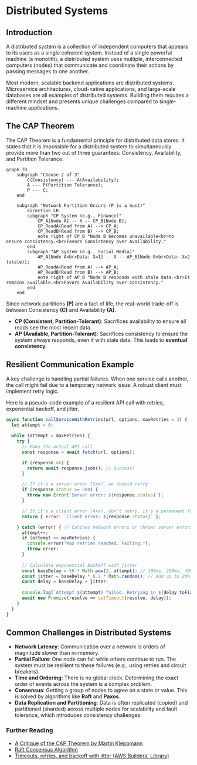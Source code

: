 # Distributed Systems

## Introduction

A distributed system is a collection of independent computers that appears to its users as a single coherent system. Instead of a single powerful machine (a monolith), a distributed system uses multiple, interconnected computers (nodes) that communicate and coordinate their actions by passing messages to one another.

Most modern, scalable backend applications are distributed systems. Microservice architectures, cloud-native applications, and large-scale databases are all examples of distributed systems. Building them requires a different mindset and presents unique challenges compared to single-machine applications.

## The CAP Theorem

The CAP Theorem is a fundamental principle for distributed data stores. It states that it is impossible for a distributed system to simultaneously provide more than two out of three guarantees: Consistency, Availability, and Partition Tolerance.

```mermaid
graph TD
    subgraph "Choose 2 of 3"
        C(Consistency) --- A(Availability);
        A --- P(Partition Tolerance);
        P --- C;
    end
    
    subgraph "Network Partition Occurs (P is a must)"
        direction LR
        subgraph "CP System (e.g., Finance)"
            CP_A[Node A] -- X -- CP_B[Node B];
            CP_ReadA(Read from A) --> CP_A;
            CP_ReadB(Read from B) --> CP_B;
            note right of CP_B "Node B becomes unavailable<br>to ensure consistency.<br>Favors Consistency over Availability."
        end
        subgraph "AP System (e.g., Social Media)"
            AP_A[Node A<br>Data: X=1] -- X -- AP_B[Node B<br>Data: X=2 (stale)];
            AP_ReadA(Read from A) --> AP_A;
            AP_ReadB(Read from B) --> AP_B;
            note right of AP_B "Node B responds with stale data.<br>It remains available.<br>Favors Availability over Consistency."
        end
    end
```
Since network partitions **(P)** are a fact of life, the real-world trade-off is between Consistency **(C)** and Availability **(A)**.
*   **CP (Consistent, Partition-Tolerant)**: Sacrifices availability to ensure all reads see the most recent data.
*   **AP (Available, Partition-Tolerant)**: Sacrifices consistency to ensure the system always responds, even if with stale data. This leads to **eventual consistency**.

## Resilient Communication Example

A key challenge is handling partial failures. When one service calls another, the call might fail due to a temporary network issue. A robust client must implement retry logic.

Here is a pseudo-code example of a resilient API call with retries, exponential backoff, and jitter.

```javascript
async function callServiceWithRetries(url, options, maxRetries = 3) {
  let attempt = 0;
  
  while (attempt < maxRetries) {
    try {
      // Make the actual API call
      const response = await fetch(url, options);

      if (response.ok) {
        return await response.json(); // Success!
      }

      // If it's a server error (5xx), we should retry
      if (response.status >= 500) {
        throw new Error(`Server error: ${response.status}`);
      }

      // If it's a client error (4xx), don't retry, it's a permanent failure
      return { error: `Client error: ${response.status}` };

    } catch (error) { // Catches network errors or thrown server errors
      attempt++;
      if (attempt >= maxRetries) {
        console.error("Max retries reached. Failing.");
        throw error;
      }
      
      // Calculate exponential backoff with jitter
      const baseDelay = 50 * Math.pow(2, attempt); // 100ms, 200ms, 400ms...
      const jitter = baseDelay * 0.2 * Math.random(); // Add up to 20% jitter
      const delay = baseDelay + jitter;
      
      console.log(`Attempt ${attempt} failed. Retrying in ${delay.toFixed(0)}ms...`);
      await new Promise(resolve => setTimeout(resolve, delay));
    }
  }
}
```

## Common Challenges in Distributed Systems

*   **Network Latency**: Communication over a network is orders of magnitude slower than in-memory.
*   **Partial Failure**: One node can fail while others continue to run. The system must be resilient to these failures (e.g., using retries and circuit breakers).
*   **Time and Ordering**: There is no global clock. Determining the exact order of events across the system is a complex problem.
*   **Consensus**: Getting a group of nodes to agree on a state or value. This is solved by algorithms like **Raft** and **Paxos**.
*   **Data Replication and Partitioning**: Data is often replicated (copied) and partitioned (sharded) across multiple nodes for scalability and fault tolerance, which introduces consistency challenges.

<div class="further-reading">
<h3>Further Reading</h3>
<ul>
  <li><a href="https://martin.kleppmann.com/2015/05/11/please-stop-calling-databases-cp-or-ap.html" target="_blank" rel="noopener noreferrer">A Critique of the CAP Theorem by Martin Kleppmann</a></li>
  <li><a href="https://raft.github.io/" target="_blank" rel="noopener noreferrer">Raft Consensus Algorithm</a></li>
  <li><a href="https://aws.amazon.com/builders-library/timeouts-retries-and-backoff-with-jitter/" target="_blank" rel="noopener noreferrer">Timeouts, retries, and backoff with jitter (AWS Builders' Library)</a></li>
</ul>
</div>